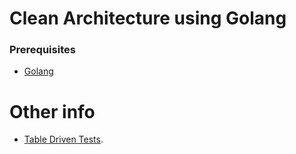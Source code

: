 # Clean Architecture using Golang

### Prerequisites

* [Golang](https://github.com/golang/go)

# Other info

- [Table Driven Tests](https://github.com/golang/go/wiki/TableDrivenTests).

